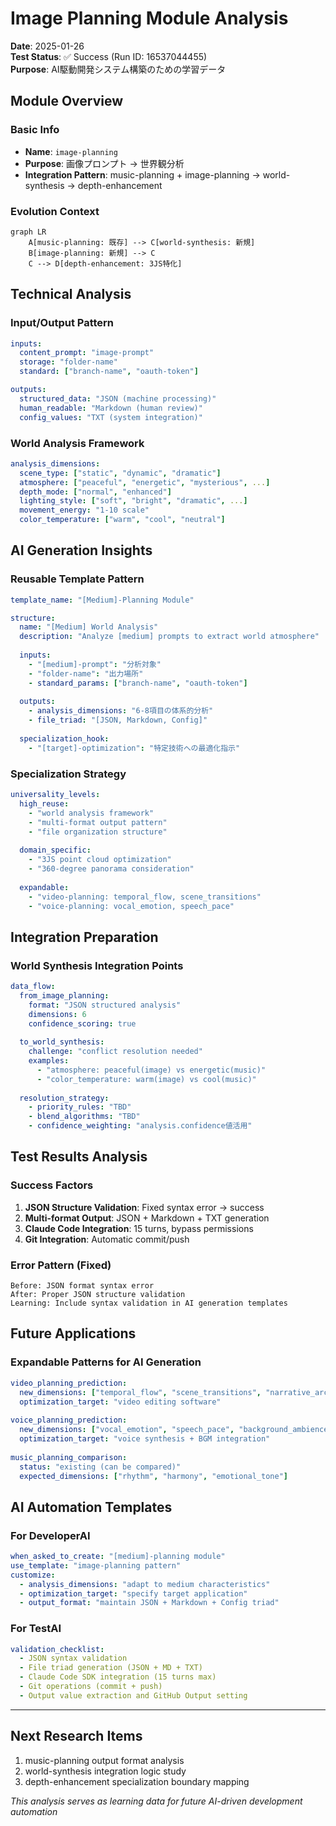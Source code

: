 # Image Planning Module Analysis

**Date**: 2025-01-26  
**Test Status**: ✅ Success (Run ID: 16537044455)  
**Purpose**: AI駆動開発システム構築のための学習データ

## Module Overview

### Basic Info
- **Name**: `image-planning`
- **Purpose**: 画像プロンプト → 世界観分析
- **Integration Pattern**: music-planning + image-planning → world-synthesis → depth-enhancement

### Evolution Context
```mermaid
graph LR
    A[music-planning: 既存] --> C[world-synthesis: 新規]
    B[image-planning: 新規] --> C
    C --> D[depth-enhancement: 3JS特化]
```

## Technical Analysis

### Input/Output Pattern
```yaml
inputs:
  content_prompt: "image-prompt"
  storage: "folder-name"
  standard: ["branch-name", "oauth-token"]

outputs:
  structured_data: "JSON (machine processing)"
  human_readable: "Markdown (human review)"
  config_values: "TXT (system integration)"
```

### World Analysis Framework
```yaml
analysis_dimensions:
  scene_type: ["static", "dynamic", "dramatic"]
  atmosphere: ["peaceful", "energetic", "mysterious", ...]
  depth_mode: ["normal", "enhanced"]
  lighting_style: ["soft", "bright", "dramatic", ...]
  movement_energy: "1-10 scale"
  color_temperature: ["warm", "cool", "neutral"]
```

## AI Generation Insights

### Reusable Template Pattern
```yaml
template_name: "[Medium]-Planning Module"

structure:
  name: "[Medium] World Analysis"
  description: "Analyze [medium] prompts to extract world atmosphere"
  
  inputs:
    - "[medium]-prompt": "分析対象"
    - "folder-name": "出力場所"
    - standard_params: ["branch-name", "oauth-token"]
    
  outputs:
    - analysis_dimensions: "6-8項目の体系的分析"
    - file_triad: "[JSON, Markdown, Config]"
    
  specialization_hook:
    - "[target]-optimization": "特定技術への最適化指示"
```

### Specialization Strategy
```yaml
universality_levels:
  high_reuse: 
    - "world analysis framework"
    - "multi-format output pattern"
    - "file organization structure"
    
  domain_specific:
    - "3JS point cloud optimization"
    - "360-degree panorama consideration"
    
  expandable:
    - "video-planning: temporal_flow, scene_transitions"
    - "voice-planning: vocal_emotion, speech_pace"
```

## Integration Preparation

### World Synthesis Integration Points
```yaml
data_flow:
  from_image_planning:
    format: "JSON structured analysis"
    dimensions: 6
    confidence_scoring: true
    
  to_world_synthesis:
    challenge: "conflict resolution needed"
    examples:
      - "atmosphere: peaceful(image) vs energetic(music)"
      - "color_temperature: warm(image) vs cool(music)"
    
  resolution_strategy:
    - priority_rules: "TBD"
    - blend_algorithms: "TBD"
    - confidence_weighting: "analysis.confidence値活用"
```

## Test Results Analysis

### Success Factors
1. **JSON Structure Validation**: Fixed syntax error → success
2. **Multi-format Output**: JSON + Markdown + TXT generation
3. **Claude Code Integration**: 15 turns, bypass permissions
4. **Git Integration**: Automatic commit/push

### Error Pattern (Fixed)
```
Before: JSON format syntax error
After: Proper JSON structure validation
Learning: Include syntax validation in AI generation templates
```

## Future Applications

### Expandable Patterns for AI Generation
```yaml
video_planning_prediction:
  new_dimensions: ["temporal_flow", "scene_transitions", "narrative_arc"]
  optimization_target: "video editing software"
  
voice_planning_prediction:  
  new_dimensions: ["vocal_emotion", "speech_pace", "background_ambience"]
  optimization_target: "voice synthesis + BGM integration"
  
music_planning_comparison:
  status: "existing (can be compared)"
  expected_dimensions: ["rhythm", "harmony", "emotional_tone"]
```

## AI Automation Templates

### For DeveloperAI
```yaml
when_asked_to_create: "[medium]-planning module"
use_template: "image-planning pattern"
customize:
  - analysis_dimensions: "adapt to medium characteristics"
  - optimization_target: "specify target application"
  - output_format: "maintain JSON + Markdown + Config triad"
```

### For TestAI
```yaml
validation_checklist:
  - JSON syntax validation
  - File triad generation (JSON + MD + TXT)
  - Claude Code SDK integration (15 turns max)
  - Git operations (commit + push)
  - Output value extraction and GitHub Output setting
```

---

## Next Research Items
1. music-planning output format analysis
2. world-synthesis integration logic study  
3. depth-enhancement specialization boundary mapping

*This analysis serves as learning data for future AI-driven development automation*